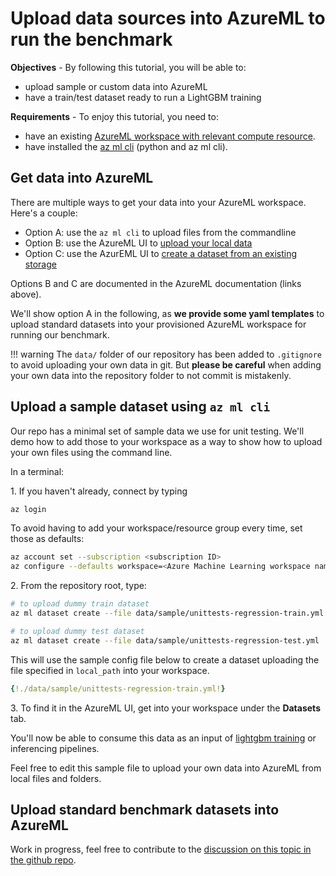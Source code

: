 # Upload data sources into AzureML to run the benchmark

**Objectives** - By following this tutorial, you will be able to:

- upload sample or custom data into AzureML
- have a train/test dataset ready to run a LightGBM training

**Requirements** - To enjoy this tutorial, you need to:
- have an existing [AzureML workspace with relevant compute resource](azure-setup.md).
- have installed the [az ml cli](../install.md) (python and az ml cli).

## Get data into AzureML

There are multiple ways to get your data into your AzureML workspace. Here's a couple:

- Option A: use the `az ml cli` to upload files from the commandline
- Option B: use the AzureML UI to [upload your local data](https://docs.microsoft.com/en-us/azure/machine-learning/how-to-connect-data-ui)
- Option C: use the AzurEML UI to [create a dataset from an existing storage](https://docs.microsoft.com/en-us/azure/machine-learning/how-to-connect-data-ui)

Options B and C are documented in the AzureML documentation (links above).

We'll show option A in the following, as **we provide some yaml templates** to upload standard datasets into your provisioned AzureML workspace for running our benchmark.

!!! warning
    The `data/` folder of our repository has been added to `.gitignore` to avoid uploading your own data in git. But **please be careful** when adding your own data into the repository folder to not commit is mistakenly.

## Upload a sample dataset using `az ml cli`

Our repo has a minimal set of sample data we use for unit testing. We'll demo how to add those to your workspace as a way to show how to upload your own files using the command line.

In a terminal:

1\. If you haven't already, connect by typing

```bash
az login
```

To avoid having to add your workspace/resource group every time, set those as defaults:

```bash
az account set --subscription <subscription ID>
az configure --defaults workspace=<Azure Machine Learning workspace name> group=<resource group>
```

2\. From the repository root, type:

```bash
# to upload dummy train dataset
az ml dataset create --file data/sample/unittests-regression-train.yml

# to upload dummy test dataset
az ml dataset create --file data/sample/unittests-regression-test.yml
```

This will use the sample config file below to create a dataset uploading the file specified in `local_path` into your workspace.

``` yaml
{!./data/sample/unittests-regression-train.yml!}
```

3\. To find it in the AzureML UI, get into your workspace under the **Datasets** tab.

You'll now be able to consume this data as an input of [lightgbm training](train-on-your-own-data.md) or inferencing pipelines.

Feel free to edit this sample file to upload your own data into AzureML from local files and folders.

## Upload standard benchmark datasets into AzureML

Work in progress, feel free to contribute to the [discussion on this topic in the github repo](https://github.com/microsoft/lightgbm-benchmark/discussions/131).